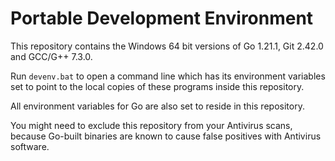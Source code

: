 Portable Development Environment
================================

This repository contains the Windows 64 bit versions of Go 1.21.1, Git 2.42.0
and GCC/G++ 7.3.0.

Run `devenv.bat` to open a command line which has its environment variables set
to point to the local copies of these programs inside this repository.

All environment variables for Go are also set to reside in this repository.

You might need to exclude this repository from your Antivirus scans, because
Go-built binaries are known to cause false positives with Antivirus software.
